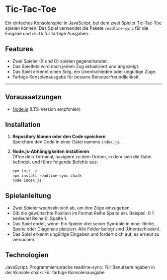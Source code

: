 # Tic-Tac-Toe

Ein einfaches Konsolenspiel in JavaScript, bei dem zwei Spieler Tic-Tac-Toe spielen können. Das Spiel verwendet die Pakete `readline-sync` für die Eingabe und `chalk` für farbige Ausgaben.

## Features

- Zwei Spieler (X und O) spielen gegeneinander.
- Das Spielfeld wird nach jedem Zug aktualisiert und angezeigt.
- Das Spiel erkennt einen Sieg, ein Unentschieden oder ungültige Züge.
- Farbige Konsolenausgabe für bessere Benutzerfreundlichkeit.

---

## Voraussetzungen

- [Node.js](https://nodejs.org) (LTS-Version empfohlen)

## Installation

1. **Repository klonen oder den Code speichern**  
   Speichere den Code in einer Datei namens `index.js`.

2. **Node.js-Abhängigkeiten installieren**  
   Öffne dein Terminal, navigiere zu dem Ordner, in dem sich die Datei befindet, und führe folgende Befehle aus:
   ```bash
   npm init -y
   npm install readline-sync chalk
   node index.js
   ```

## Spielanleitung

- Zwei Spieler wechseln sich ab, um ihre Züge einzugeben.
- Gib die gewünschte Position im Format Reihe Spalte ein.
  Beispiel: 0 1 bedeutet Reihe 0, Spalte 1.
- Das Spiel endet, wenn:
  Ein Spieler drei seiner Symbole in einer Reihe, Spalte oder Diagonale platziert.
  Alle Felder belegt sind (Unentschieden).
- Das Spiel erkennt ungültige Eingaben und fordert dich auf, es erneut zu versuchen.

## Technologien

JavaScript: Programmiersprache
readline-sync: Für Benutzereingaben in der Konsole
chalk: Für farbige Konsolenausgabe
